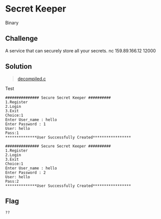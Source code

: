 # Secret Keeper
Binary

## Challenge 

A service that can securely store all your secrets. nc 159.89.166.12 12000

## Solution

> [decompiled.c](decompiled.c)

Test

	############### Secure Secret Keeper ##########
	1.Register
	2.Login
	3.Exit
	Choice:1
	Enter User_name : hello
	Enter Password : 1
	User: hello
	Pass:1
	**************User Successfully Created*****************

	############### Secure Secret Keeper ##########
	1.Register
	2.Login
	3.Exit
	Choice:1
	Enter User_name : hello
	Enter Password : 2
	User: hello
	Pass:2
	**************User Successfully Created*****************

## Flag

	??